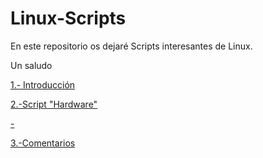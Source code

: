 # Linux-Scripts
<p>En este repositorio os dejaré Scripts interesantes de Linux.</p>
<p>Un saludo</p>

<p><a href="https://github.com/juanglez01/Linux-Scripts/blob/36864f0fa6ee2d951f0ce624a5b943b322a3cb42/Introduccion.md">1.- Introducción</p>
<p><a href="https://github.com/juanglez01/Linux-Scripts/blob/460f823e6a5141a99d589cd8a2b3452945cfa64d/Hardware">2.-Script "Hardware"</p>
  -<p><a href="">3.-Comentarios  </p>
